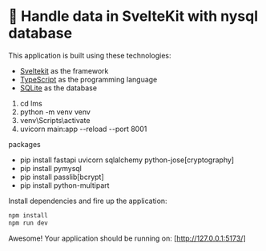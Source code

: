 # 🚀 Handle data in SvelteKit with nysql database

This application is built using these technologies:

- [Sveltekit](https://kit.svelte.dev/) as the framework
- [TypeScript](https://www.typescriptlang.org/) as the programming language
- [SQLite](https://www.sqlite.org/index.html) as the database

1. cd lms
2. python -m venv venv
3. venv\Scripts\activate
4. uvicorn main:app --reload --port 8001

packages

- pip install fastapi uvicorn sqlalchemy python-jose[cryptography]
- pip install pymysql
- pip install passlib[bcrypt]
- pip install python-multipart

Install dependencies and fire up the application:

```bash
npm install
npm run dev
```

Awesome! Your application should be running on: [http://127.0.0.1:5173/]
